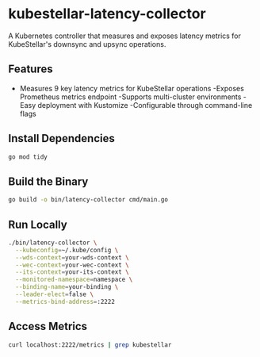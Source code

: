 # kubestellar-latency-collector

A Kubernetes controller that measures and exposes latency metrics for KubeStellar's downsync and upsync operations.

## Features
- Measures 9 key latency metrics for KubeStellar operations
-Exposes Prometheus metrics endpoint
-Supports multi-cluster environments
-Easy deployment with Kustomize
-Configurable through command-line flags

## Install Dependencies
```bash
go mod tidy
```

## Build the Binary
```bash
go build -o bin/latency-collector cmd/main.go
```

## Run Locally
```bash
./bin/latency-collector \
  --kubeconfig=~/.kube/config \
  --wds-context=your-wds-context \
  --wec-context=your-wec-context \
  --its-context=your-its-context \
  --monitored-namespace=namespace \
  --binding-name=your-binding \
  --leader-elect=false \
  --metrics-bind-address=:2222
```

## Access Metrics
```bash
curl localhost:2222/metrics | grep kubestellar
```